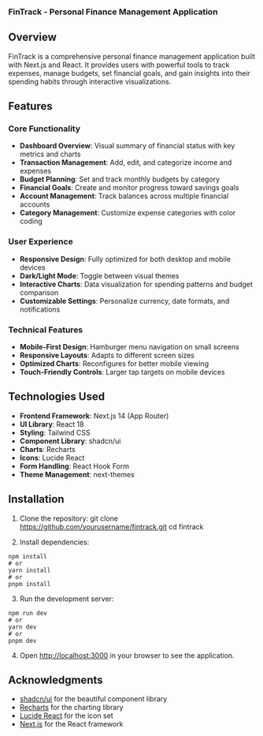 ### FinTrack - Personal Finance Management Application

## Overview

FinTrack is a comprehensive personal finance management application built with Next.js and React. It provides users with powerful tools to track expenses, manage budgets, set financial goals, and gain insights into their spending habits through interactive visualizations.


## Features

### Core Functionality

- **Dashboard Overview**: Visual summary of financial status with key metrics and charts
- **Transaction Management**: Add, edit, and categorize income and expenses
- **Budget Planning**: Set and track monthly budgets by category
- **Financial Goals**: Create and monitor progress toward savings goals
- **Account Management**: Track balances across multiple financial accounts
- **Category Management**: Customize expense categories with color coding


### User Experience

- **Responsive Design**: Fully optimized for both desktop and mobile devices
- **Dark/Light Mode**: Toggle between visual themes
- **Interactive Charts**: Data visualization for spending patterns and budget comparison
- **Customizable Settings**: Personalize currency, date formats, and notifications


### Technical Features

- **Mobile-First Design**: Hamburger menu navigation on small screens
- **Responsive Layouts**: Adapts to different screen sizes
- **Optimized Charts**: Reconfigures for better mobile viewing
- **Touch-Friendly Controls**: Larger tap targets on mobile devices


## Technologies Used

- **Frontend Framework**: Next.js 14 (App Router)
- **UI Library**: React 18
- **Styling**: Tailwind CSS
- **Component Library**: shadcn/ui
- **Charts**: Recharts
- **Icons**: Lucide React
- **Form Handling**: React Hook Form
- **Theme Management**: next-themes

## Installation

1. Clone the repository:
git clone https://github.com/yourusername/fintrack.git
cd fintrack


2. Install dependencies:

```shellscript
npm install
# or
yarn install
# or
pnpm install
```


3. Run the development server:

```shellscript
npm run dev
# or
yarn dev
# or
pnpm dev
```


4. Open [http://localhost:3000](http://localhost:3000) in your browser to see the application.



## Acknowledgments

- [shadcn/ui](https://ui.shadcn.com/) for the beautiful component library
- [Recharts](https://recharts.org/) for the charting library
- [Lucide React](https://lucide.dev/) for the icon set
- [Next.js](https://nextjs.org/) for the React framework